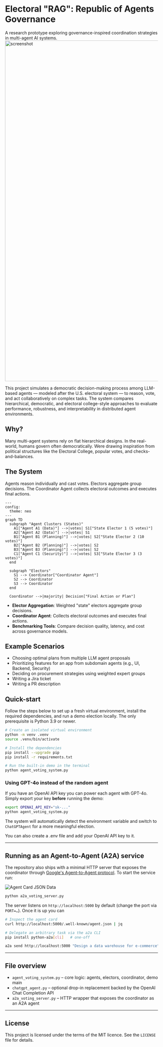 # Electoral "RAG": Republic of Agents Governance

A research prototype exploring governance-inspired coordination strategies in multi-agent AI systems.
<img width="1121" alt="screenshot" src="https://github.com/user-attachments/assets/22f37a4d-5809-40db-8545-75395ca40d2a" />

This project simulates a democratic decision-making process among LLM-based agents — modeled after the U.S. electoral system — to reason, vote, and act collaboratively on complex tasks. The system compares hierarchical, democratic, and electoral college-style approaches to evaluate performance, robustness, and interpretability in distributed agent environments.

## Why?

Many multi-agent systems rely on flat hierarchical designs. In the real-world, humans govern often democratically. Were drawing inspiration from political structures like the Electoral College, popular votes, and checks-and-balances.

## The System
Agents reason individually and cast votes. Electors aggregate group decisions. The Coordinator Agent collects electoral outcomes and executes final actions.

```mermaid
---
config:
  theme: neo
---
graph TD
  subgraph "Agent Clusters (States)"
    A1["Agent A1 (Data)"] -->|votes| S1["State Elector 1 (5 votes)"]
    A2["Agent A2 (Data)"] -->|votes| S1
    B1["Agent B1 (Planning)"] -->|votes| S2["State Elector 2 (10 votes)"]
    B2["Agent B2 (Planning)"] -->|votes| S2
    B3["Agent B3 (Planning)"] -->|votes| S2
    C1["Agent C1 (Security)"] -->|votes| S3["State Elector 3 (3 votes)"]
  end

  subgraph "Electors"
    S1 --> Coordinator["Coordinator Agent"]
    S2 --> Coordinator
    S3 --> Coordinator
  end

  Coordinator -->|majority| Decision["Final Action or Plan"]
```

- **Elector Aggregation**: Weighted "state" electors aggregate group decisions.
- **Coordinator Agent**: Collects electoral outcomes and executes final actions.
- **Benchmarking Tools**: Compare decision quality, latency, and cost across governance models.

## Example Scenarios

- Choosing optimal plans from multiple LLM agent proposals  
- Prioritizing features for an app from subdomain agents (e.g., UI, Backend, Security)  
- Deciding on procurement strategies using weighted expert groups  
- Writing a Jira ticket
- Writing a PR description

## Quick-start

Follow the steps below to set up a fresh virtual environment, install the required dependencies, and run a demo election locally. The only prerequisite is Python 3.9 or newer.

```bash
# Create an isolated virtual environment
python -m venv .venv
source .venv/bin/activate

# Install the dependencies
pip install --upgrade pip
pip install -r requirements.txt

# Run the built-in demo in the terminal
python agent_voting_system.py
```

### Using GPT-4o instead of the random agent

If you have an OpenAI API key you can power each agent with GPT-4o. Simply export your key **before** running the demo:

```bash
export OPENAI_API_KEY="sk-..."
python agent_voting_system.py
```

The system will automatically detect the environment variable and switch to `ChatGPTAgent` for a more meaningful election.

You can also create a .env file and add your OpenAI API key to it.

---

## Running as an Agent-to-Agent (A2A) service

The repository also ships with a minimal HTTP server that exposes the coordinator through [Google's Agent-to-Agent protocol](https://github.com/a2aproject/a2a-python). To start the service run:

![Agent Card JSON Data](https://github.com/user-attachments/assets/f9566bed-46e6-4401-a2a9-f8bd81c6b307)

```bash
python a2a_voting_server.py
```

The server listens on `http://localhost:5000` by default (change the port via `PORT=…`). Once it is up you can

```bash
# Inspect the agent card              
curl http://localhost:5000/.well-known/agent.json | jq

# Delegate an arbitrary task via the a2a CLI
pip install python-a2a[cli]   # one-off

a2a send http://localhost:5000 "Design a data warehouse for e-commerce"
```

---

## File overview

- `agent_voting_system.py` – core logic: agents, electors, coordinator, demo main
- `chatgpt_agent.py` – optional drop-in replacement backed by the OpenAI Chat Completion API
- `a2a_voting_server.py` – HTTP wrapper that exposes the coordinator as an A2A agent

---

## License

This project is licensed under the terms of the MIT licence. See the `LICENSE` file for details.

